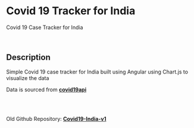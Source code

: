 # Covid 19 Tracker for India

Covid 19 Case Tracker for India

<br/>

## Description

Simple Covid 19 case tracker for India built using Angular using Chart.js to visualize the data

Data is sourced from **[covid19api](https://covid19api.com)**

<br/><br/>

Old Github Repository: **[Covid19-India-v1](https://github.com/Bala-Logesh/Covid19-India-v1)**